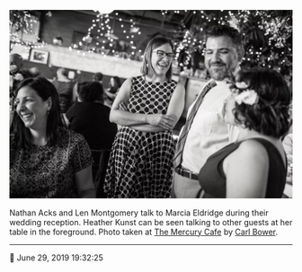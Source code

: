 ![Nathan Acks and Len Montgomery talk to Marcia Eldridge](assets/89cd298d036cc694654417f18735b44c.webp)

Nathan Acks and Len Montgomery talk to Marcia Eldridge during their wedding reception. Heather Kunst can be seen talking to other guests at her table in the foreground. Photo taken at [The Mercury Cafe](http://mercurycafe.com/) by [Carl Bower](http://carlbowerphotos.com/).

- - - -

📅 June 29, 2019 19:32:25
